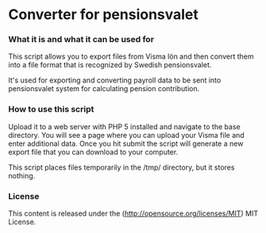 Converter for pensionsvalet
=============

### What it is and what it can be used for ###

This script allows you to export files from Visma lön and then convert them into a file format that is recognized by Swedish pensionsvalet.

It's used for exporting and converting payroll data to be sent into pensionsvalet system for calculating pension contribution.

### How to use this script ###

Upload it to a web server with PHP 5 installed and navigate to the base directory.
You will see a page where you can upload your Visma file and enter additional data. Once you hit submit the script will generate a new export file that you can download to your computer.

This script places files temporarily in the /tmp/ directory, but it stores nothing.

### License ###
This content is released under the (http://opensource.org/licenses/MIT) MIT License.